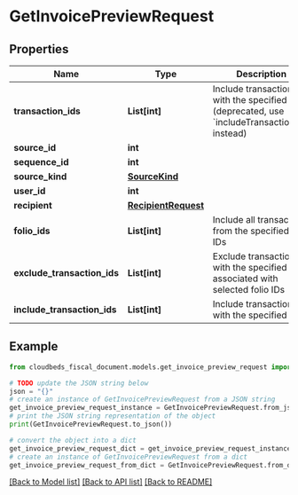 # GetInvoicePreviewRequest


## Properties

Name | Type | Description | Notes
------------ | ------------- | ------------- | -------------
**transaction_ids** | **List[int]** | Include transactions with the specified IDs (deprecated, use &#x60;includeTransactionIds&#x60; instead) | 
**source_id** | **int** |  | 
**sequence_id** | **int** |  | [optional] 
**source_kind** | [**SourceKind**](SourceKind.md) |  | 
**user_id** | **int** |  | [optional] 
**recipient** | [**RecipientRequest**](RecipientRequest.md) |  | 
**folio_ids** | **List[int]** | Include all transactions from the specified folio IDs | [optional] 
**exclude_transaction_ids** | **List[int]** | Exclude transactions with the specified IDs associated with selected folio IDs | [optional] 
**include_transaction_ids** | **List[int]** | Include transactions with the specified IDs | [optional] 

## Example

```python
from cloudbeds_fiscal_document.models.get_invoice_preview_request import GetInvoicePreviewRequest

# TODO update the JSON string below
json = "{}"
# create an instance of GetInvoicePreviewRequest from a JSON string
get_invoice_preview_request_instance = GetInvoicePreviewRequest.from_json(json)
# print the JSON string representation of the object
print(GetInvoicePreviewRequest.to_json())

# convert the object into a dict
get_invoice_preview_request_dict = get_invoice_preview_request_instance.to_dict()
# create an instance of GetInvoicePreviewRequest from a dict
get_invoice_preview_request_from_dict = GetInvoicePreviewRequest.from_dict(get_invoice_preview_request_dict)
```
[[Back to Model list]](../README.md#documentation-for-models) [[Back to API list]](../README.md#documentation-for-api-endpoints) [[Back to README]](../README.md)



